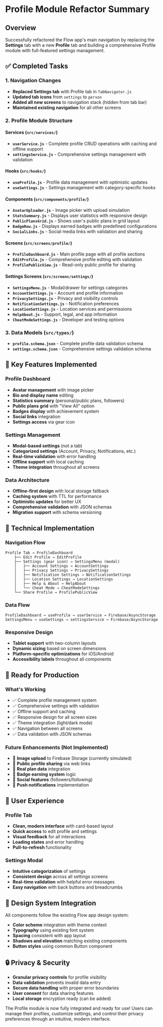 # Profile Module Refactor Summary

## Overview
Successfully refactored the Flow app's main navigation by replacing the **Settings** tab with a new **Profile** tab and building a comprehensive Profile module with full-featured settings management.

## ✅ Completed Tasks

### 1. Navigation Changes
- **Replaced Settings tab** with Profile tab in `TabNavigator.js`
- **Updated tab icons** from `settings` to `person` 
- **Added all new screens** to navigation stack (hidden from tab bar)
- **Maintained existing navigation** for all other screens

### 2. Profile Module Structure

#### Services (`src/services/`)
- **`userService.js`** - Complete profile CRUD operations with caching and offline support
- **`settingsService.js`** - Comprehensive settings management with validation

#### Hooks (`src/hooks/`)
- **`useProfile.js`** - Profile data management with optimistic updates
- **`useSettings.js`** - Settings management with category-specific hooks

#### Components (`src/components/profile/`)
- **`AvatarUploader.js`** - Image picker with upload simulation
- **`StatsSummary.js`** - Displays user statistics with responsive design
- **`PublicPlansGrid.js`** - Shows user's public plans in grid layout
- **`BadgeRow.js`** - Displays earned badges with predefined configurations
- **`SocialLinks.js`** - Social media links with validation and sharing

#### Screens (`src/screens/profile/`)
- **`ProfileDashboard.js`** - Main profile page with all profile sections
- **`EditProfile.js`** - Comprehensive profile editing with validation
- **`ProfilePublicView.js`** - Read-only public profile for sharing

#### Settings Screens (`src/screens/settings/`)
- **`SettingsMenu.js`** - Modal/drawer for settings categories
- **`AccountSettings.js`** - Account and profile information
- **`PrivacySettings.js`** - Privacy and visibility controls
- **`NotificationSettings.js`** - Notification preferences
- **`LocationSettings.js`** - Location services and permissions
- **`HelpAbout.js`** - Support, legal, and app information
- **`CheatModeSettings.js`** - Developer and testing options

### 3. Data Models (`src/types/`)
- **`profile.schema.json`** - Complete profile data validation schema
- **`settings.schema.json`** - Comprehensive settings validation schema

## 🎯 Key Features Implemented

### Profile Dashboard
- **Avatar management** with image picker
- **Bio and display name** editing
- **Statistics summary** (personal/public plans, followers)
- **Public plans grid** with "View All" option
- **Badges display** with achievement system
- **Social links** integration
- **Settings access** via gear icon

### Settings Management
- **Modal-based settings** (not a tab)
- **Categorized settings** (Account, Privacy, Notifications, etc.)
- **Real-time validation** with error handling
- **Offline support** with local caching
- **Theme integration** throughout all screens

### Data Architecture
- **Offline-first design** with local storage fallback
- **Caching system** with TTL for performance
- **Optimistic updates** for better UX
- **Comprehensive validation** with JSON schemas
- **Migration support** with schema versioning

## 🔧 Technical Implementation

### Navigation Flow
```
Profile Tab → ProfileDashboard
    ├── Edit Profile → EditProfile
    ├── Settings (gear icon) → SettingsMenu (modal)
    │   ├── Account Settings → AccountSettings
    │   ├── Privacy Settings → PrivacySettings
    │   ├── Notification Settings → NotificationSettings
    │   ├── Location Settings → LocationSettings
    │   ├── Help & About → HelpAbout
    │   └── Cheat Mode → CheatModeSettings
    └── Share Profile → ProfilePublicView
```

### Data Flow
```
ProfileDashboard → useProfile → userService → Firebase/AsyncStorage
SettingsMenu → useSettings → settingsService → Firebase/AsyncStorage
```

### Responsive Design
- **Tablet support** with two-column layouts
- **Dynamic sizing** based on screen dimensions
- **Platform-specific optimizations** for iOS/Android
- **Accessibility labels** throughout all components

## 🚀 Ready for Production

### What's Working
- ✅ Complete profile management system
- ✅ Comprehensive settings with validation
- ✅ Offline support and caching
- ✅ Responsive design for all screen sizes
- ✅ Theme integration (light/dark mode)
- ✅ Navigation between all screens
- ✅ Data validation with JSON schemas

### Future Enhancements (Not Implemented)
- 🔄 **Image upload** to Firebase Storage (currently simulated)
- 🔄 **Public profile sharing** via web links
- 🔄 **Real plan data** integration
- 🔄 **Badge earning system** logic
- 🔄 **Social features** (followers/following)
- 🔄 **Push notifications** implementation

## 📱 User Experience

### Profile Tab
- **Clean, modern interface** with card-based layout
- **Quick access** to edit profile and settings
- **Visual feedback** for all interactions
- **Loading states** and error handling
- **Pull-to-refresh** functionality

### Settings Modal
- **Intuitive categorization** of settings
- **Consistent design** across all settings screens
- **Real-time validation** with helpful error messages
- **Easy navigation** with back buttons and breadcrumbs

## 🎨 Design System Integration

All components follow the existing Flow app design system:
- **Color scheme** integration with theme context
- **Typography** using existing font system
- **Spacing** consistent with app layout
- **Shadows and elevation** matching existing components
- **Button styles** using common Button component

## 🔒 Privacy & Security

- **Granular privacy controls** for profile visibility
- **Data validation** prevents invalid data entry
- **Secure data handling** with proper error boundaries
- **User consent** for data sharing features
- **Local storage** encryption ready (can be added)

The Profile module is now fully integrated and ready for use! Users can manage their profiles, customize settings, and control their privacy preferences through an intuitive, modern interface.

